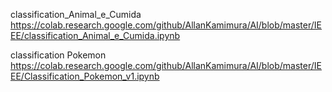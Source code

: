 classification_Animal_e_Cumida
https://colab.research.google.com/github/AllanKamimura/AI/blob/master/IEEE/classification_Animal_e_Cumida.ipynb

classification Pokemon
https://colab.research.google.com/github/AllanKamimura/AI/blob/master/IEEE/Classification_Pokemon_v1.ipynb
